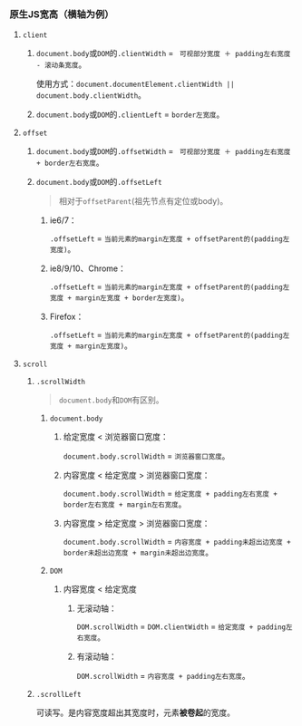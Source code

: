 ### 原生JS宽高（横轴为例）

1. `client`

    1. `document.body`或`DOM`的`.clientWidth` = ` 可视部分宽度 ＋ padding左右宽度 - 滚动条宽度`。

        使用方式：`document.documentElement.clientWidth || document.body.clientWidth`。
    2. `document.body`或`DOM`的`.clientLeft` = `border左宽度`。
2. `offset`

    1. `document.body`或`DOM`的`.offsetWidth` = ` 可视部分宽度 ＋ padding左右宽度 + border左右宽度`。
    2. `document.body`或`DOM`的`.offsetLeft`

        >相对于`offsetParent`(祖先节点有定位或body)。

        1. ie6/7：

            `.offsetLeft` = `当前元素的margin左宽度 + offsetParent的(padding左宽度)`。
        2. ie8/9/10、Chrome：

            `.offsetLeft` = `当前元素的margin左宽度 + offsetParent的(padding左宽度 + margin左宽度 + border左宽度)`。
        3. Firefox：

            `.offsetLeft` = `当前元素的margin左宽度 + offsetParent的(padding左宽度 + margin左宽度)`。
3. `scroll`

    1. `.scrollWidth`

        >`document.body`和`DOM`有区别。

        1. `document.body`

            1. 给定宽度 < 浏览器窗口宽度：

                `document.body.scrollWidth` = `浏览器窗口宽度`。
            2. 内容宽度 < 给定宽度 > 浏览器窗口宽度：

                `document.body.scrollWidth` = `给定宽度 + padding左右宽度 + border左右宽度 + margin左右宽度`。
            3. 内容宽度 > 给定宽度 > 浏览器窗口宽度：

                `document.body.scrollWidth` = `内容宽度 + padding未超出边宽度 + border未超出边宽度 + margin未超出边宽度`。
        2. `DOM`

            1. 内容宽度 < 给定宽度

                1. 无滚动轴：

                    `DOM.scrollWidth` = `DOM.clientWidth` = `给定宽度 + padding左右宽度`。
                2. 有滚动轴：

                    `DOM.scrollWidth` = `内容宽度 + padding左右宽度`。
    2. `.scrollLeft`

        可读写。是内容宽度超出其宽度时，元素**被卷起**的宽度。
